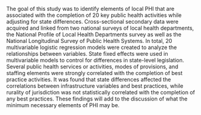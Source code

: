 The goal of this study was to identify elements of local PHI that are associated with the completion of 20 key public health activities while adjusting for state differences.
Cross-sectional secondary data were acquired and linked from two national surveys of local health departments, the National Profile of Local Health Departments survey as well as the National Longitudinal Survey of Public Health Systems. In total, 20 multivariable logistic regression models were created to analyze the relationships between variables. State fixed effects were used in multivariable models to control for differences in state-level legislation.
Several public health services or activities, modes of provisions, and staffing elements were strongly correlated with the completion of best practice activities. It was found that state differences affected the correlations between infrastructure variables and best practices, while rurality of jurisdiction was not statistically correlated with the completion of any best practices. These findings will add to the discussion of what the minimum necessary elements of PHI may be.
